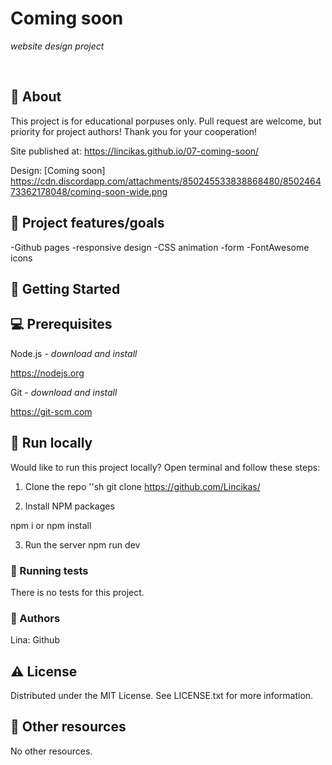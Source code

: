# Coming soon

_website design project_

<br>

## 🌟 About
This project is for educational porpuses only. Pull request are welcome, but priority for project authors! Thank you for your cooperation!

Site published at: https://lincikas.github.io/07-coming-soon/

Design: [Coming soon] https://cdn.discordapp.com/attachments/850245533838868480/850246473362178048/coming-soon-wide.png

## 🎯 Project features/goals
-Github pages
-responsive design
-CSS animation
-form
-FontAwesome icons

## 🧰 Getting Started

## 💻 Prerequisites
Node.js - _download and install_

https://nodejs.org

Git - _download and install_

https://git-scm.com

## 🏃 Run locally
Would like to run this project locally? Open terminal and follow these steps:

1. Clone the repo
''sh
git clone https://github.com/Lincikas/

2. Install NPM packages

npm i
or
npm install

3. Run the server
npm run dev
### 🧪 Running tests
There is no tests for this project.

### 🎅 Authors
Lina: Github

## ⚠️ License
Distributed under the MIT License. See LICENSE.txt for more information.

## 🔗 Other resources
No other resources.
